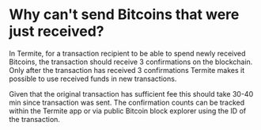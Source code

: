 # Why can't send Bitcoins that were just received?

In Termite, for a transaction recipient to be able to spend newly received Bitcoins, the transaction should receive 3 confirmations on the blockchain. Only after the transaction has received 3 confirmations Termite makes it possible to use received funds in new transactions.

Given that the original transaction has sufficient fee this should take 30-40 min since transaction was sent. The confirmation counts can be tracked within the Termite app or via public Bitcoin block explorer using the ID of the transaction.

